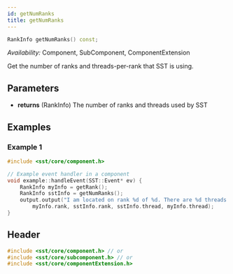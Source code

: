 ```yaml
---
id: getNumRanks
title: getNumRanks
---
```

<!---
SAND202X-XXXX X
Source: location of source document if any
--->
```cpp
RankInfo getNumRanks() const;
```
*Availability:* Component, SubComponent, ComponentExtension

Get the number of ranks and threads-per-rank that SST is using.


## Parameters
* **returns** (RankInfo) The number of ranks and threads used by SST


## Examples

<!--- SOURCE_CODE: None --->
### Example 1
```cpp
#include <sst/core/component.h>

// Example event handler in a component
void example::handleEvent(SST::Event* ev) {
    RankInfo myInfo = getRank();
    RankInfo sstInfo = getNumRanks();
    output.output("I am located on rank %d of %d. There are %d threads on each rank and I am on thread %d\n",
        myInfo.rank, sstInfo.rank, sstInfo.thread, myInfo.thread);
}
```

## Header
```cpp
#include <sst/core/component.h> // or
#include <sst/core/subcomponent.h> // or
#include <sst/core/componentExtension.h>
```